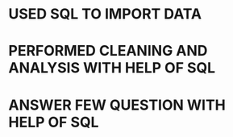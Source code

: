 # USED SQL TO IMPORT DATA 
# PERFORMED CLEANING AND ANALYSIS WITH HELP OF SQL 
# ANSWER FEW QUESTION WITH HELP OF SQL 
